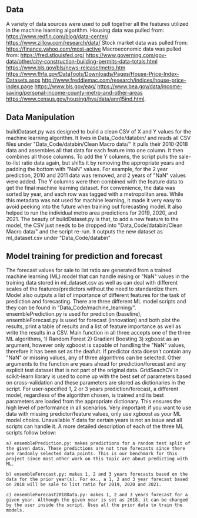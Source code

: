 ## Data
A variety of data sources were used to pull together all the features utilized in the machine learning algorithm. 
Housing data was pulled from:
	https://www.redfin.com/blog/data-center/
	https://www.zillow.com/research/data/
Stock market data was pulled from:
	https://finance.yahoo.com/most-active
Macroeconomic data was pulled from:
	https://fred.stlouisfed.org/
	https://www.governing.com/gov-data/other/city-construction-building-permits-data-totals.html
	https://www.bls.gov/bls/news-release/metro.htm
	https://www.fhfa.gov/DataTools/Downloads/Pages/House-Price-Index-Datasets.aspx
	http://www.freddiemac.com/research/indices/house-price-index.page
	https://www.bls.gov/eag/
	https://www.bea.gov/data/income-saving/personal-income-county-metro-and-other-areas
	https://www.census.gov/housing/hvs/data/ann15ind.html.

## Data Manipulation
buildDataset.py was designed to build a clean CSV of X and Y values for the machine learning algorithm.
It lives in Data_Code/databin/ and reads all CSV files under "Data_Code/databin/Clean Macro data/"
It pulls their 2010-2018 data and assembles all that data for each feature into one column.
It then combines all those columns.
To add the Y columns, the script pulls the sale-to-list ratio data again, but shifts it by removing the appropriate years and padding the bottom with "NaN" values.
For example, for the 2 year prediction, 2010 and 2011 data was removed, and 2 years of "NaN" values were added.
The Y columns were then combined with the feature data to get the final machine learning dataset.
For convenience, the data was sorted by year, and each row was tagged with a metropolitan area.
While this metadata was not used for machine learning, it made it very easy to avoid peeking into the future when training out forecasting model.
It also helped to run the individual metro area predictions for 2019, 2020, and 2021.
The beauty of buildDataset.py is that, to add a new feature to the model, the CSV just needs to be dropped into "Data_Code/databin/Clean Macro data/" and the script re-run.
It outputs the new dataset as ml_dataset.csv under "Data_Code/databin"

## Model training for prediction and forecast
The forecast values for sale to list ratio are generated from a trained machine learning (ML) model that can handle mising or "NaN" values in the training data stored in ml_dataset.csv as well as can deal with different scales of the features/predictors without the need to standardize them. Model also outputs a list of importance of different features for the task of prediction and forecasting.
There are three different ML model scripts and they can be found in "Data_Code/machine_learning/". ensemblePrediction.py is used for prediction (baseline), ensembleForecast.py is used for forecast (innovation) and both plot the results, print a table of results and a list of feature importance as well as write the results in a CSV. Main function in all three accepts one of the three ML algorithms, 1) Random Forest 2) Gradient Boosting 3) xgboost as an argument, however only xgboost is capable of handling the "NaN" values, therefore it has been set as the deafult. If predictor data doesn't contain any "NaN" or missing values, any of three algorithms can be selected. Other arguments to the function are years ahead for prediction/forecast and any explicit test dataset that is not part of the original data.
GridSeachCV in scikit-learn library is used to come up with the best set of parameters based on cross-validation and these parameters are stored as dictionaries in the script. For user-specified 1, 2 or 3 years prediction/forecast, a different model, regardless of the algorithm chosen, is trained and its best parameters are loaded from the appropriate dictionary. This ensures the high level of performance in all scenarios.
Very important: if you want to use data with missing predictor/feature values, only use xgboost as your ML model choice. Unavailable Y data for certain years is not an issue and all scripts can handle it.
A more detailed description of each of the three ML scripts follow below:

	a) ensemblePrediction.py: makes predictions for a random test split of the given data. These predictions are not true forecasts since there are randomly selected data points. This is our benchmark for this project since most other work on this topic are about predicting with ML.

	b) ensembleForecast.py: makes 1, 2 and 3 years forecasts based on the data for the prior year(s). For ex., a 1, 2 and 3 year forecast based on 2018 will be sale to list ratio for 2019, 2020 and 2021.

	c) ensembleForecast2018Data.py: makes 1, 2 and 3 years forecast for a given year. Although the given year is set as 2018, it can be changed by the user inside the script. Uses all the prior data to train the models.
